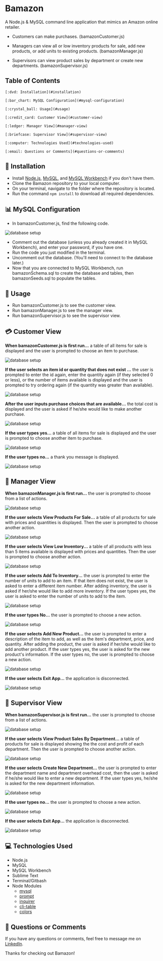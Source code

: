 
# Bamazon

A Node.js & MySQL command line application that mimics an Amazon online retailer.

 - Customers can make purchases. (bamazonCustomer.js)

 - Managers can view all or low inventory products for sale, add new products, or add units to existing products. (bamazonManager.js)

 - Supervisors can view product sales by department or create new departments. (bamazonSupervisor.js)

## Table of Contents

	[:dvd: Installation](#installation)

	[:bar_chart: MySQL Configuration](#mysql-configuration)

	[:crystal_ball: Usage](#usage)

	[:credit_card: Customer View](#customer-view)
	
	[:ledger: Manager View](#manager-view)
	
	[:briefcase: Supervisor View](#supervisor-view)
	
	[:computer: Technologies Used](#technologies-used)
	
	[:email: Questions or Comments](#questions-or-comments)


## :dvd: Installation <a name="installation"></a>

* Install [Node.js](https://nodejs.org/en/download/), [MySQL](https://www.mysql.com/downloads/), and [MySQL Workbench](https://dev.mysql.com/downloads/workbench/) if you don't have them.
* Clone the Bamazon repository to your local computer.
* On your terminal, navigate to the folder where the repository is located.
* Run the command `npm install` to download all required dependencies.

## :bar_chart: MySQL Configuration <a name="mysql-configuration"></a>

* In bamazonCustomer.js, find the following code. 

![database setup](/screenshots/Database_Connection.png)

* Comment out the database (unless you already created it in MySQL Workbench), and enter your password, if you have one.
* Run the code you just modified in the terminal. 
* Uncomment out the database. (You'll need to connect to the database later.)
* Now that you are connected to MySQL Workbench, run bamazonSchema.sql to create the database and tables, then bamazonSeeds.sql to populate the tables.

## :crystal_ball: Usage <a name="usage"></a>

* Run bamazonCustomer.js to see the customer view.
* Run bamazonManager.js to see the manager view.
* Run bamazonSupervisor.js to see the supervisor view.


## :credit_card: Customer View <a name="customer-view"></a>


**When bamazonCustomer.js is first run...**
a table of all items for sale is displayed and the user is prompted to choose an item to purchase.

![database setup](/screenshots/Welcome_to_Bamazon.png)


**If the user selects an item id or quantity that does not exist ...**
the user is prompted to enter the id again, enter the quantity again (if they selected 0 or less), or the number of items available is displayed and the user is prompted to try ordering again (if the quantity was greater than available).

![database setup](/screenshots/Too_Much_Too_Little.png)


**After the user inputs purchase choices that are available...**
the total cost is displayed and the user is asked if he/she would like to make another purchase.

![database setup](/screenshots/Purchase_Item.png)


**If the user types yes...**
a table of all items for sale is displayed and the user is prompted to choose another item to purchase.

![database setup](/screenshots/Return_To_Items.png)


**If the user types no...**
a thank you message is displayed.

![database setup](/screenshots/Complete_Order.png)


## :ledger: Manager View <a name="manager-view"></a>


**When bamazonManager.js is first run...**
the user is prompted to choose from a list of actions.

![database setup](/screenshots/Manager_Welcome.png)

 
**If the user selects View Products For Sale...**
a table of all products for sale with prices and quantities is displayed. Then the user is prompted to choose another action.

![database setup](/screenshots/View_Products_For_Sale.png) 


**If the user selects View Low Inventory...**
a table of all products with less than 5 items available is displayed with prices and quantities. Then the user is prompted to choose another action.

![database setup](/screenshots/View_Low_Inventory.png)


**If the user selects Add To Inventory...**
the user is prompted to enter the number of units to add to an item. If that item does not exist, the user is asked to enter a different item number. After adding inventory, the user is asked if her/she would like to add more inventory. If the user types yes, the user is asked to enter the number of units to add to the item. 

![database setup](/screenshots/Add_To_Inventory.png)


**If the user types No...**
the user is prompted to choose a new action. 

![database setup](/screenshots/Do_Not_Add_Units.png)


**If the user selects Add New Product...**
the user is prompted to enter a description of the item to add, as well as the item's department, price, and quantity. After adding the product, the user is asked if her/she would like to add another product. If the user types yes, the user is asked for the new product's information. If the user types no, the user is prompted to choose a new action.  

![database setup](/screenshots/Add_New_Product.png)


**If the user selects Exit App...**
the application is disconnected.

![database setup](/screenshots/Exit_App.png)


## :briefcase: Supervisor View <a name="supervisor-view"></a>

**When bamazonSupervisor.js is first run...**
the user is prompted to choose from a list of actions.

![database setup](/screenshots/Supervisor_Welcome.png)


**If the user selects View Product Sales By Department...** 
a table of products for sale is displayed showing the the cost and profit of each department. Then the user is prompted to choose another action. 

![database setup](/screenshots/View_Product_Sales.png)


**If the user selects Create New Department...** 
the user is prompted to enter the department name and department overhead cost, then the user is asked if he/she would like to enter a new department. If the user types yes, he/she is asked for the new department information. 

![database setup](/screenshots/Create_New_Dept.png)


**If the user types no...**
the user is prompted to choose a new action. 

![database setup](/screenshots/No_New_Dept.png)


**If the user selects Exit App...**
the application is disconnected.

![database setup](/screenshots/Exit_App2.png)


## :computer: Technologies Used <a name="technologies-used"></a>

* Node.js
* MySQL
* MySQL Workbench
* Sublime Text
* Terminal/Gitbash
* Node Modules
	* [mysql](https://www.npmjs.com/package/mysql) 
	* [prompt](https://www.npmjs.com/package/prompt)
	* [inquirer](https://www.npmjs.com/package/inquirer) 
	* [cli-table](https://www.npmjs.com/package/cli-table) 
	* [colors](https://www.npmjs.com/package/colors) 

## :email: Questions or Comments <a name="questions-or-comments"></a>

If you have any questions or comments, feel free to message me on [LinkedIn](https://www.linkedin.com/in/maria-wong-116119113/).

Thanks for checking out Bamazon!
